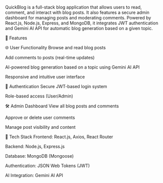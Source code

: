QuickBlog is a full-stack blog application that allows users to read, comment, and interact with blog posts. It also features a secure admin dashboard for managing posts and moderating comments. Powered by React.js, Node.js, Express, and MongoDB, it integrates JWT authentication and Gemini AI API for automatic blog generation based on a given topic.

🚀 Features

🌐 User Functionality
Browse and read blog posts

Add comments to posts (real-time updates)

AI-powered blog generation based on a topic using Gemini AI API

Responsive and intuitive user interface

🔐 Authentication
Secure JWT-based login system

Role-based access (User/Admin)

🛠️ Admin Dashboard
View all blog posts and comments

Approve or delete user comments

Manage post visibility and content

🧰 Tech Stack
Frontend: React.js, Axios, React Router

Backend: Node.js, Express.js

Database: MongoDB (Mongoose)

Authentication: JSON Web Tokens (JWT)

AI Integration: Gemini AI API
